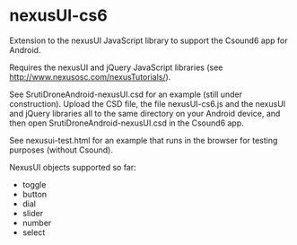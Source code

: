 nexusUI-cs6
===========

Extension to the nexusUI JavaScript library to support the Csound6 app for Android.

Requires the nexusUI and jQuery JavaScript libraries (see http://www.nexusosc.com/nexusTutorials/).

See SrutiDroneAndroid-nexusUI.csd for an example (still under construction). Upload the CSD file, the file nexusUI-cs6.js and the nexusUI and jQuery libraries all to the same directory on your Android device, and then open SrutiDroneAndroid-nexusUI.csd in the Csound6 app.

See nexusui-test.html for an example that runs in the browser for testing purposes (without Csound).

NexusUI objects supported so far:
* toggle
* button
* dial
* slider
* number
* select
